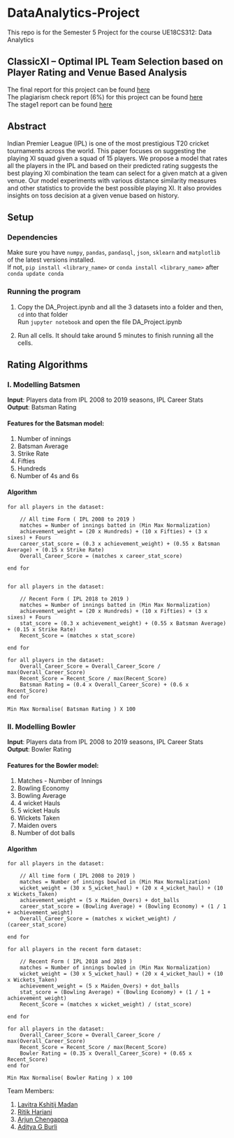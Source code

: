 # DataAnalytics-Project

This repo is for the Semester 5 Project for the course UE18CS312: Data Analytics

## ClassicXI – Optimal IPL Team Selection based on Player Rating and Venue Based Analysis

The final report for this project can be found [here](https://github.com/Lavitra15/DataAnalytics-Project/blob/main/065_Praxis-FinalReport.pdf)\
The plagiarism check report (6%) for this project can be found [here](https://github.com/Lavitra15/DataAnalytics-Project/blob/main/065_Praxis-PlagCheck.pdf)\
The stage1 report can be found [here](https://github.com/Lavitra15/DataAnalytics-Project/blob/main/65_Praxis-Stage1.pdf)

## Abstract

Indian Premier League (IPL) is one of the
most prestigious T20 cricket tournaments across the world.
This paper focuses on suggesting the playing XI squad given
a squad of 15 players. We propose a model that rates all the
players in the IPL and based on their predicted rating
suggests the best playing XI combination the team can select
for a given match at a given venue. Our model experiments
with various distance similarity measures and other statistics
to provide the best possible playing XI. It also provides
insights on toss decision at a given venue based on history.

## Setup

### Dependencies
Make sure you have `numpy`, `pandas`, `pandasql`, `json`, `sklearn` and `matplotlib` of the latest versions installed.\
If not,
`pip install <library_name>`
or
`conda install <library_name>` after `conda update conda`

### Running the program 

1. Copy the DA_Project.ipynb and all the 3 datasets into a folder and then,\
`cd` into that folder\
Run `jupyter notebook` and open the file DA_Project.ipynb

2. Run all cells. It should take around 5 minutes to finish running all the cells.

## Rating Algorithms

### I. Modelling Batsmen

**Input**: Players data from IPL 2008 to 2019 seasons, IPL Career Stats  
**Output**: Batsman Rating

#### Features for the Batsman model:

1. Number of innings
2. Batsman Average
3. Strike Rate
4. Fifties
5. Hundreds
6. Number of 4s and 6s

#### Algorithm

```
for all players in the dataset:
    
    // All time Form ( IPL 2008 to 2019 )
    matches = Number of innings batted in (Min Max Normalization)
    achievement_weight = (20 x Hundreds) + (10 x Fifties) + (3 x sixes) + Fours
    career_stat_score = (0.3 x achievement_weight) + (0.55 x Batsman Average) + (0.15 x Strike Rate)
    Overall_Career_Score = (matches x career_stat_score)

end for


for all players in the dataset:
    
    // Recent Form ( IPL 2018 to 2019 )
    matches = Number of innings batted in (Min Max Normalization)
    achievement_weight = (20 x Hundreds) + (10 x Fifties) + (3 x sixes) + Fours
    stat_score = (0.3 x achievement_weight) + (0.55 x Batsman Average) + (0.15 x Strike Rate)
    Recent_Score = (matches x stat_score)

end for

for all players in the dataset:
    Overall_Career_Score = Overall_Career_Score / max(Overall_Career_Score)
    Recent_Score = Recent_Score / max(Recent_Score)
    Batsman Rating = (0.4 x Overall_Career_Score) + (0.6 x Recent_Score)
end for

Min Max Normalise( Batsman Rating ) X 100
```

### II. Modelling Bowler

**Input**: Players data from IPL 2008 to 2019 seasons, IPL Career Stats  
**Output**: Bowler Rating

#### Features for the Bowler model:

1. Matches - Number of Innings
2. Bowling Economy
3. Bowling Average
4. 4 wicket Hauls
5. 5 wicket Hauls
6. Wickets Taken
7. Maiden overs
8. Number of dot balls

#### Algorithm

```
for all players in the dataset:
    
    // All time form ( IPL 2008 to 2019 )
    matches = Number of innings bowled in (Min Max Normalization)
    wicket_weight = (30 x 5_wicket_haul) + (20 x 4_wicket_haul) + (10 x Wickets_Taken)
    achievement_weight = (5 x Maiden_Overs) + dot_balls
    career_stat_score = (Bowling Average) + (Bowling Economy) + (1 / 1 + achievement_weight)
    Overall_Career_Score = (matches x wicket_weight) / (career_stat_score) 

end for

for all players in the recent form dataset:
   
    // Recent Form ( IPL 2018 and 2019 ) 
    matches = Number of innings bowled in (Min Max Normalization)
    wicket_weight = (30 x 5_wicket_haul) + (20 x 4_wicket_haul) + (10 x Wickets_Taken)
    achievement_weight = (5 x Maiden_Overs) + dot_balls
    stat_score = (Bowling Average) + (Bowling Economy) + (1 / 1 + achievement_weight)
    Recent_Score = (matches x wicket_weight) / (stat_score) 
    
end for

for all players in the dataset:
    Overall_Career_Score = Overall_Career_Score / max(Overall_Career_Score)
    Recent_Score = Recent_Score / max(Recent_Score)
    Bowler Rating = (0.35 x Overall_Career_Score) + (0.65 x Recent_Score)
end for

Min Max Normalise( Bowler Rating ) x 100
```


Team Members:
1. [Lavitra Kshitij Madan](https://github.com/Lavitra15)
2. [Ritik Hariani](https://github.com/RITIKHARIANI)
3. [Arjun Chengappa](https://github.com/arjunchengappa)
4. [Aditya G Burli](https://github.com/AdityaBurli06)
